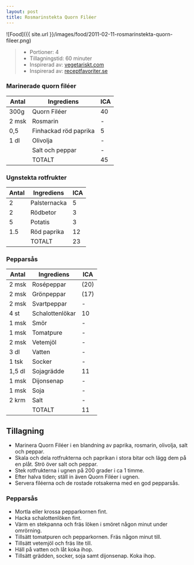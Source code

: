 ```yaml
---
layout: post
title: Rosmarinstekta Quorn Filéer
---
```


![Food]({{ site.url }}/images/food/2011-02-11-rosmarinstekta-quorn-fileer.png)

>* Portioner: 4
>* Tillagningstid: 60 minuter
>* Inspirerad av: [vegetariskt.com](http://www.vegetariskt.com/visarecept.asp?ReceptID=2201)
>* Inspirerad av: [receptfavoriter.se](http://receptfavoriter.se/recept/pepparsas.html)

### Marinerade quorn filéer

Antal | Ingrediens                | ICA
----- | ------------------------- | ---
300g  | Quorn Filéer              | 40
2 msk | Rosmarin                  | -
0,5   | Finhackad röd paprika     | 5
1 dl  | Olivolja                  | -
      | Salt och peppar           | -
      | TOTALT                    | 45

### Ugnstekta rotfrukter

Antal | Ingrediens                | ICA
----- | ------------------------- | ---
2     | Palsternacka              | 5
2     | Rödbetor                  | 3
5     | Potatis                   | 3
1.5   | Röd paprika               | 12
      | TOTALT                    | 23

### Pepparsås

Antal | Ingrediens                | ICA
----- | ------------------------- | ---
2 msk | Rosépeppar                | (20)
2 msk | Grönpeppar                | (17)
2 msk | Svartpeppar               | -
4 st  | Schalottenlökar           | 10
1 msk | Smör                      | -
1 msk | Tomatpure                 | -
2 msk | Vetemjöl                  | -
3 dl  | Vatten                    | -
1 tsk | Socker                    | -
1,5 dl| Sojagrädde                | 11
1 msk | Dijonsenap                | -
1 msk | Soja                      | -
2 krm | Salt                      | -
      | TOTALT                    | 11


Tillagning
----------

* Marinera Quorn Filéer i en blandning av paprika, rosmarin, olivolja,
  salt och peppar.
* Skala och dela rotfrukterna och paprikan i stora bitar och lägg dem på
  en plåt. Strö över salt och peppar.
* Stek rotfrukterna i ugnen på 200 grader i ca 1 timme.
* Efter halva tiden; ställ in även Quorn Filéer i ugnen.
* Servera filéerna och de rostade rotsakerna med en god pepparsås.

### Pepparsås

* Mortla eller krossa pepparkornen fint.
* Hacka schalottenlöken fint.
* Värm en stekpanna och fräs löken i smöret någon minut under omrörning.
* Tillsätt tomatpuren och pepparkornen. Fräs någon minut till.
* Tillsätt vetemjöl och fräs lite till.
* Häll på vatten och låt koka ihop.
* Tillsätt grädden, socker, soja samt dijonsenap. Koka ihop.
